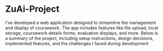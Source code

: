 # ZuAi-Project
I've developed a web application designed to streamline the management and display of coursework. The app includes features like file upload, local storage, coursework details forms, evaluation displays, and more. Below is a summary of the project, including setup instructions, design decisions, implemented features, and the challenges I faced during development